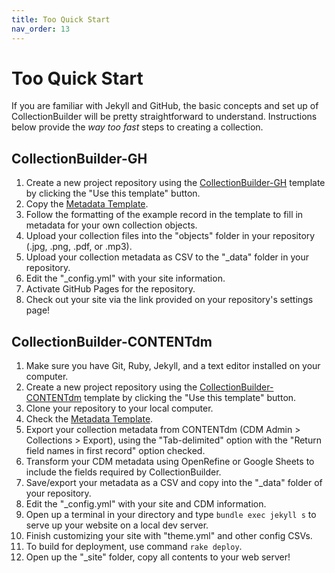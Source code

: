 ```yaml
---
title: Too Quick Start
nav_order: 13
---
```


# Too Quick Start

If you are familiar with Jekyll and GitHub, the basic concepts and set up of CollectionBuilder will be pretty straightforward to understand.
Instructions below provide the *way too fast* steps to creating a collection.

## CollectionBuilder-GH

1. Create a new project repository using the [CollectionBuilder-GH](https://github.com/CollectionBuilder/collectionbuilder-gh) template by clicking the "Use this template" button.
2. Copy the [Metadata Template](https://docs.google.com/spreadsheets/d/1Uv9ytll0hysMOH1j-VL1lZx6PWvc1zf3L35sK_4IuzI/copy?usp=sharing).
3. Follow the formatting of the example record in the template to fill in metadata for your own collection objects.
4. Upload your collection files into the "objects" folder in your repository (.jpg, .png, .pdf, or .mp3).
5. Upload your collection metadata as CSV to the "_data" folder in your repository.
6. Edit the "_config.yml" with your site information.
7. Activate GitHub Pages for the repository.
8. Check out your site via the link provided on your repository's settings page!

## CollectionBuilder-CONTENTdm

1. Make sure you have Git, Ruby, Jekyll, and a text editor installed on your computer.
2. Create a new project repository using the [CollectionBuilder-CONTENTdm](https://github.com/CollectionBuilder/collectionbuilder-contentdm) template by clicking the "Use this template" button.
3. Clone your repository to your local computer.
4. Check the [Metadata Template](https://docs.google.com/spreadsheets/d/14iWUEoAJ6T9WDqlPnIHRN7M8-YgmMV4_bjFPVuSZ0yk/copy?usp=sharing).
5. Export your collection metadata from CONTENTdm (CDM Admin > Collections > Export), using the "Tab-delimited" option with the "Return field names in first record" option checked.
6. Transform your CDM metadata using OpenRefine or Google Sheets to include the fields required by CollectionBuilder.
7. Save/export your metadata as a CSV and copy into the "_data" folder of your repository.
8. Edit the "_config.yml" with your site and CDM information.
9. Open up a terminal in your directory and type `bundle exec jekyll s` to serve up your website on a local dev server.
10. Finish customizing your site with "theme.yml" and other config CSVs.
11. To build for deployment, use command `rake deploy`.
12. Open up the "_site" folder, copy all contents to your web server!
